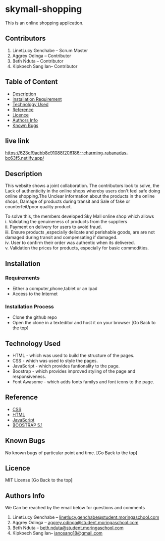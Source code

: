 # skymall-shopping
This is an online shopping application. 
## Contributors
 1. LinetLucy Genchabe – Scrum Master
 2. Aggrey Odinga – Contributor
 3. Beth Nduta – Contributor 
 4. Kipkoech Sang Ian– Contributor


## Table of Content
+ [Description](#description)
+ [Installation Requirement](#Requirements)
+ [Technology Used](#technology-used)
+ [Reference](#reference)
+ [Licence](#licence)
+ [Authors Info](#Authors-Info)
+ [Known Bugs](#Known-Bugs)

## live link
https://623cf9acbb8e91088f206186--charming-rabanadas-bc63f5.netlify.app/ 
## Description
<p>This  website shows a joint collaboration. The contributors look to solve, the Lack of authenticity in the online shops whereby users don't feel safe doing online shopping.The Unclear information about the products
in the online shops, Damage of products during transit and Sale of fake or counterfeit/poor quality product.
</p>
<p> To solve this, the members developed Sky Mall online shop which allows <br>
i. Validating the genuineness of products from the suppliers <br>
ii.  Payment on delivery for users to avoid fraud.<br>
iii. Ensure products ,especially delicate and perishable goods, are are not damaged during transit and compensating if damaged.<br>
iv. User to confirm their order was authentic when its delivered.<br>
v. Validation the prices for products, especially for basic commodities.<br>
</p>

## Installation
### Requirements
* Either a computer,phone,tablet or an Ipad
* Access to the Internet
### Installation Process
* Clone the github repo
* Open the clone in a texteditor and host it on your browser
[Go Back to the top]
## Technology Used
* HTML - which was used to build the structure of the pages.
* CSS - which was used to style the pages.
* JavaScript - which provides funtionality to the page.
* Boostrap - which provides improved styling of the page and responsiveness.
* Font Awasome - which adds fonts familys and font icons to the page.
## Reference
* [CSS](https://developer.mozilla.org/en-US/docs/Web/CSS)
* [HTML](https://developer.mozilla.org/en-US/docs/Glossary/HTML)
* [JavaScript](https://developer.mozilla.org/en-US/docs/Web/JavaScript)
* [BOOSTRAP 5.1](https://getbootstrap.com/docs/5.0/getting-started/introduction/)
## Known Bugs
No known bugs of particular point and time.
[Go Back to the top]
## Licence
MIT License
[Go Back to the top]
## Authors Info
We Can be reached by the email below for questions and comments
1. LinetLucy Genchabe – linetlucy.genchabe@student.moringaschool.com
 2. Aggrey Odinga – aggrey.odinga@student.moringaschool.com
 3. Beth Nduta – beth.nduta@student.moringaschool.com
 4. Kipkoech Sang Ian– ianosang18@gmail.com

